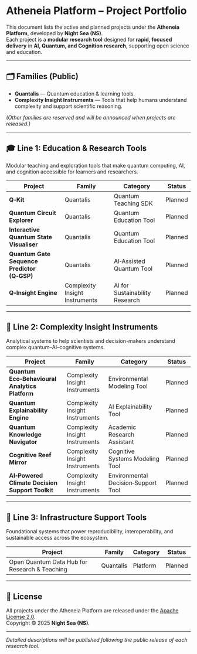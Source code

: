# Atheneia Platform – Project Portfolio

This document lists the active and planned projects under the **Atheneia Platform**, developed by **Night Sea (NS)**.  
Each project is a **modular research tool** designed for **rapid, focused delivery** in **AI, Quantum, and Cognition research**, supporting open science and education.

---

## 🗂 Families (Public)

- **Quantalis** — Quantum education & learning tools.
- **Complexity Insight Instruments** — Tools that help humans understand complexity and support scientific reasoning.

*(Other families are reserved and will be announced when projects are released.)*

---

## 🎓 Line 1: Education & Research Tools 
Modular teaching and exploration tools that make quantum computing, AI, and cognition accessible for learners and researchers.

| Project | Family | Category | Status |
|---------|--------|----------|--------|
| **Q‑Kit** | Quantalis | Quantum Teaching SDK | Planned |
| **Quantum Circuit Explorer** | Quantalis | Quantum Education Tool | Planned |
| **Interactive Quantum State Visualiser** | Quantalis | Quantum Education Tool | Planned |
| **Quantum Gate Sequence Predictor (Q‑GSP)** | Quantalis | AI‑Assisted Quantum Tool | Planned |
| **Q‑Insight Engine** | Complexity Insight Instruments | AI for Sustainability Research | Planned |

---

## 🧠 Line 2: Complexity Insight Instruments 
Analytical systems to help scientists and decision-makers understand complex quantum–AI–cognitive systems.

| Project | Family | Category | Status |
|---------|--------|----------|--------|
| **Quantum Eco‑Behavioural Analytics Platform** | Complexity Insight Instruments | Environmental Modeling Tool | Planned |
| **Quantum Explainability Engine** | Complexity Insight Instruments | AI Explainability Tool | Planned |
| **Quantum Knowledge Navigator** | Complexity Insight Instruments | Academic Research Assistant | Planned |
| **Cognitive Reef Mirror** | Complexity Insight Instruments | Cognitive Systems Modeling Tool | Planned |
| **AI‑Powered Climate Decision Support Toolkit** | Complexity Insight Instruments | Environmental Decision‑Support Tool | Planned |

---

## 🧱 Line 3: Infrastructure Support Tools 
Foundational systems that power reproducibility, interoperability, and sustainable access across the ecosystem.

| Project                                             | Family     | Category | Status     |
|-----------------------------------------------------|------------|----------|------------|
| Open Quantum Data Hub for Research & Teaching       | Quantalis  | Platform | Planned |

---

## 📜 License

All projects under the Atheneia Platform are released under the [Apache License 2.0](./LICENSE).  
Copyright © 2025 **Night Sea (NS)**.

---

*Detailed descriptions will be published following the public release of each research tool.*
